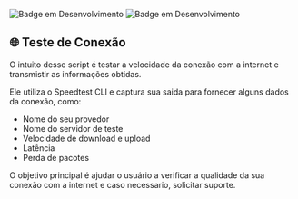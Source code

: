 ![Badge em Desenvolvimento](http://img.shields.io/static/v1?label=STATUS&message=EM%20DESENVOLVIMENTO&color=GREEN&style=flat)
![Badge em Desenvolvimento](https://img.shields.io/badge/Python-v3.11-blue)

##  🌐 Teste de Conexão
O intuito desse script é testar a velocidade da conexão com a internet e transmistir as informações obtidas.

Ele utiliza o Speedtest CLI e captura sua saida para fornecer alguns dados da conexão, como:
- Nome do seu provedor
- Nome do servidor de teste
- Velocidade de download e upload
- Latência
- Perda de pacotes

 O objetivo principal é ajudar o usuário a verificar a qualidade da sua conexão com a internet e caso necessario, solicitar suporte.
